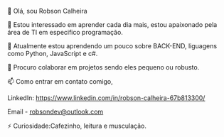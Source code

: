 👋 Olá, sou Robson Calheira

👀 Estou interessado em aprender cada dia mais, estou apaixonado pela área de TI em especifico programação.

🌱 Atualmente estou aprendendo um pouco sobre BACK-END, liguagens como Python, JavaScript e c#.

💞️ Procuro colaborar em projetos sendo eles pequeno ou robusto.

📫 Como entrar em contato comigo, 

LinkedIn: https://www.linkedin.com/in/robson-calheira-67b813300/

Email - robsondev@outlook.com


⚡ Curiosidade:Cafezinho, leitura e musculação.


<!---
Robdev01/Robdev01 is a ✨ special ✨ repository because its `README.md` (this file) appears on your GitHub profile.
You can click the Preview link to take a look at your changes.
--->
